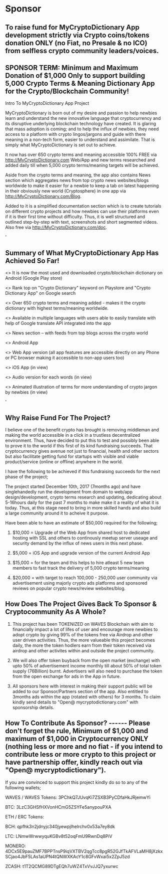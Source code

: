# Sponsor
To raise fund for MyCryptoDictionary App development strictly via Crypto coins/tokens donation ONLY (no Fiat, no Presale &amp; no ICO) from selfless crypto community leaders/voices.
-
SPONSOR TERM: Minimum and Maximum Donation of $1,000 Only to support building 5,000 Crypto Terms & Meaning Dictionary App for the Crypto/Blockchain Community!
-

Intro To MyCryptoDictionary App Project

MyCryptoDictionary is born out of my desire and passion to help newbies learn and understand the new innovative language that cryptocurrency and its disruptive underlying blockchain technology have created. It is glaring that mass adoption is coming; and to help the influx of newbies, they need access to a platform with crypto lingos/jargons and guide with there meaning in a non-tech form, easier to understand and assimilate. That is simply what MyCryptoDictionary is set out to achieve. 

It now has over 650 crypto terms and meaning accessible 100% FREE via http://MyCryptoDictionary.com Web/App and new terms researched and added daily till when 5,000 crypto terms/meaning targets will be achieved.

Aside from the crypto terms and meaning, the app also contains News section which aggregates news from top crypto news websites/blogs worldwide to make it easier for a newbie to keep a tab on latest happening in their obviously new world (Cryptosphere) in one app via http://MyCryptoDictionary.com/Blog.

Added to it is a simplified documentation section which is to create tutorials on different crypto projects and how newbies can use their platforms even if it is their first time without difficulty. Thus, it is well structured and outlined step-by-step with text, screenshots and short segmented videos. Also free via http://MyCryptoDictionary.com/doc.

'

Summary of What MyCryptoDictionary App Has Achieved So Far!
-

<> It is now the most used and downloaded crypto/blockchain dictionary on Android (Google Play store)

<> Rank top on "Crypto Dictionary" keyword on Playstore and "Crypto Dictionary App" on Google search

<> Over 650 crypto terms and meaning added - makes it the crypto dictionary with highest terms/meaning worldwide.

<> Available in multiple languages with users able to easily translate with help of Google translate API integrated into the app

<> News section – with feeds from top blogs across the crypto world

<> Android App

<> Web App version (all app features are accessible directly on any Phone or PC browser making it accessible to non-app users too)

<> iOS App (in view)

<> Audio version for each words (in view)

<> Animated illustration of terms for more understanding of crypto jargon by newbies (in view)


'

Why Raise Fund For The Project?
-
I believe one of the benefit crypto has brought is removing middleman and making the world accessible in a click in a trustless decentralized environment. Thus, have decided to put this to test and possibly been able to prove it to the world if this first of its kind fundraising succeeds. That cryptocurrency gives avenue not just to financial, health and other sectors but also facilitate getting fund for startups with visible and viable product/service (online or offline) anywhere in the world.

I have the following to be achieved if this fundraising succeeds for the next phase of the project;

The project started December 10th, 2017 (7months ago) and have singlehandedly run the development from domain to web/app design/development, crypto terms research and updating, dedicating about 5-16hours daily for the past 7 months to make make it a reality of what it is today. Thus, at this stage need to bring in more skilled hands and also build a large community around it to acheive it purpose.

Have been able to have an estimate of $50,000 required for the following;

1) $10,000 = Upgrade of the Web App from shared host to dedicated hosting with SSL and others to continously meetup server useage and security demand by the influx of news users in this next phase.

2) $5,000 = iOS App and upgrade version of the current Android App

3) $15,000 = for the team and this helps to hire atleast 5 new team members to fast track the delivery of 5,000 crypto terms/meaning

4) $20,000 = with target to reach 100,000 - 250,000 user community via advertisement using majorly crypto ads platforms and sponsored reviews on popular crypto news/review websites/blog.

How Does The Project Gives Back To Sponsor & Cryptocommunity As A Whole?
-

1) This project has been TOKENIZED on WAVES Blockchain with aim to financially impact a lot of lifes of user and encourage more newbies to adopt crypto by giving 99% of the tokens free via Airdrop and other user driven activities. Thus, the more valueable this project becomes daily, the more the token hodlers earn from their token received via airdrop and other activites within and outside the project community. 

2) We will also offer token buyback from the open market (exchange) with upto 50% of advertisement income monthly till about 50% of total token supply (76Billion) burnt. Advertisers will also need to purchase the token from the open exchange for ads in the App in future.

3) All sponsors here with interest in making their support public will be added to our Sponsor/Partners section of the app. Also entitled to 3months ads within the app (rotated with others) for 3 months. To claim kindly send details to "Open@ mycryptodictionary.com" with sponsorship details.


How To Contribute As Sponsor? ------ Please don't forget the rule, Minimum of $1,000 and maximum of $1,000 in Cryptocurrency ONLY (nothing less or more and no fiat - if you intend to contribute less or more crypto to this project or have partnership offer, kindly reach out via "Open@ mycryptodictionary"). 
-
If you are convinced to support this project kindly do so to any of the following wallets;

WAVES / WAVES Tokens: 3PChkQ7JUvqKi7ZSXB3PyCDfaHkJRjemwYi

BTC: 3LzC3GHSfHXVonHCmG5ZSYFe5anypouPXA

ETH / ERC Tokens: 

BCH: qpfhk3n2jdnyjc340jyewpjlhelrchv0x53a7ey8dk

LTC: LNmwWrwwyquKGBv8t52oqFmU9RwnDq8PiV

MONERO: 4DCx5E9pauZMF7BPPTnsP9iqVXTBV2qgTcc8pgR52GJfTkAFVLaMH8jXzkxSCjao4JbF5LAs1aUPN4tQNWXKAcY1c8GFvWxai5x2ZpJ5zd

ZCASH: t1T2QCMG89DTgEQh7uWZ4TxVvJJQ7yxurwc








